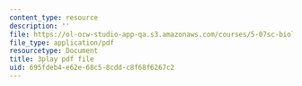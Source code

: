 ```yaml
---
content_type: resource
description: ''
file: https://ol-ocw-studio-app-qa.s3.amazonaws.com/courses/5-07sc-biological-chemistry-i-fall-2013/695fdeb4e62e68c58cddc8f68f6267c2_56vQ0S2eAjw.pdf
file_type: application/pdf
resourcetype: Document
title: 3play pdf file
uid: 695fdeb4-e62e-68c5-8cdd-c8f68f6267c2
---
```

